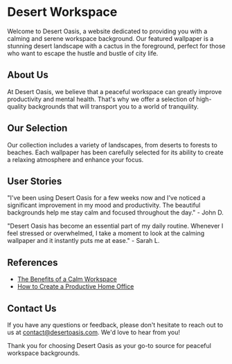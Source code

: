 <!--font:Poppins-->

# Desert Workspace

Welcome to Desert Oasis, a website dedicated to providing you with a calming and serene workspace background. Our featured wallpaper is a stunning desert landscape with a cactus in the foreground, perfect for those who want to escape the hustle and bustle of city life.

## About Us

At Desert Oasis, we believe that a peaceful workspace can greatly improve productivity and mental health. That's why we offer a selection of high-quality backgrounds that will transport you to a world of tranquility.

## Our Selection

Our collection includes a variety of landscapes, from deserts to forests to beaches. Each wallpaper has been carefully selected for its ability to create a relaxing atmosphere and enhance your focus.

## User Stories

"I've been using Desert Oasis for a few weeks now and I've noticed a significant improvement in my mood and productivity. The beautiful backgrounds help me stay calm and focused throughout the day." - John D.

"Desert Oasis has become an essential part of my daily routine. Whenever I feel stressed or overwhelmed, I take a moment to look at the calming wallpaper and it instantly puts me at ease." - Sarah L.

## References

-   [The Benefits of a Calm Workspace](#)
-   [How to Create a Productive Home Office](#)

## Contact Us

If you have any questions or feedback, please don't hesitate to reach out to us at [contact@desertoasis.com](mailto:contact@desertoasis.com). We'd love to hear from you!

Thank you for choosing Desert Oasis as your go-to source for peaceful workspace backgrounds.

<!--

Write me content for website with wallpaper which alt text is:

"A desert landscape with a cactus in the foreground"

The name/title of the page should not be 1:1 copy of the alt text but rather a real content of the website which is using this wallpaper.

- Use markdown format
- Start with heading
- Heading should be short and concise
- The content should look like a real website
- The website should not be about the wallpaper, wallpaper is just a related background
- Heading should be contain work "wallpaper" or "background"
- Include real sections like references, contact, user stories, etc. use things relevant to the page purpose.
- Feel free to use structure like headings, bullets, numbering, blockquotes, paragraphs, horizontal lines, etc.
- You can use formatting like bold or _italic_
- You can include UTF-8 emojis
- Links should be only #hash anchors (and you can refer to the document itself)
- Do not include images


---


# Desert Oasis - A Relaxing Background for Your Workspace

Welcome to Desert Oasis, a website dedicated to providing you with a calming and serene workspace background. Our featured wallpaper is a stunning desert landscape with a cactus in the foreground, perfect for those who want to escape the hustle and bustle of city life.

## About Us

At Desert Oasis, we believe that a peaceful workspace can greatly improve productivity and mental health. That's why we offer a selection of high-quality backgrounds that will transport you to a world of tranquility.

## Our Selection

Our collection includes a variety of landscapes, from deserts to forests to beaches. Each wallpaper has been carefully selected for its ability to create a relaxing atmosphere and enhance your focus.

## User Stories

"I've been using Desert Oasis for a few weeks now and I've noticed a significant improvement in my mood and productivity. The beautiful backgrounds help me stay calm and focused throughout the day." - John D.

"Desert Oasis has become an essential part of my daily routine. Whenever I feel stressed or overwhelmed, I take a moment to look at the calming wallpaper and it instantly puts me at ease." - Sarah L.

## References

- [The Benefits of a Calm Workspace](#)
- [How to Create a Productive Home Office](#)

## Contact Us

If you have any questions or feedback, please don't hesitate to reach out to us at [contact@desertoasis.com](mailto:contact@desertoasis.com). We'd love to hear from you!

Thank you for choosing Desert Oasis as your go-to source for peaceful workspace backgrounds.


---


Write me a Google font which is best fitting for the website.

Pick from the list:
- Poppins
- Alegreya
- Lobster
- Montserrat
- Barlow Condensed
- Great Vibes
- Inter
- Roboto
- Cabin
- Cormorant Garamond
- Dancing Script
- Barlow Condensed
- Playfair Display
- Lato
- Raleway
- Futura
- Exo 2
- Open Sans
- Cinzel Decorative
- IBM Plex Sans
- Orbitron
- Cinzel


Write just the font name nothing else.


---


Poppins

-->
